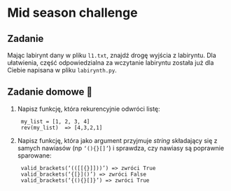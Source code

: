 # Mid season challenge

## Zadanie

Mając labirynt dany w pliku `l1.txt`, znajdź drogę wyjścia z labiryntu. Dla ułatwienia, część
odpowiedzialna za wczytanie labiryntu została już dla Ciebie napisana w pliku `labirynth.py`.


## Zadanie domowe :runner:
1. Napisz funkcję, która rekurencyjnie odwróci listę:

        my_list = [1, 2, 3, 4]
        rev(my_list)  => [4,3,2,1]



2. Napisz funkcję, która jako argument przyjmuje *string* składający się z samych nawiasów (np `‘(){}[]’`)
i sprawdza, czy nawiasy są poprawnie sparowane:

        valid_brackets(‘(([[{}]]))’) => zwróci True
        valid_brackets(‘{[}]()’) => zwróci False
        valid_brackets(‘{(){}[]}’) => zwróci True
